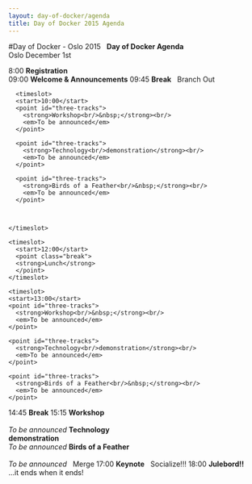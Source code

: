 ```yaml
---
layout: day-of-docker/agenda
title: Day of Docker 2015 Agenda
---
```

#Day of Docker - Oslo 2015
<agenda>
  <timeslot>
    <start>&nbsp;</start>
    <point class="header">
      <strong>Day of Docker Agenda</strong><br/>
      Oslo December 1st
    </point>
  </timeslot>

  <timeslot>
    <start>8:00</start>
    <point><strong>Registration</strong><br/></point>
  </timeslot>

  <timeslot>
    <start>09:00</start>
    <point><strong>Welcome &amp; Announcements</strong></point>
  </timeslot>

  <timeslot>
    <start>09:45</start>
    <point class="break">
    <strong>Break</strong>
    </point>
  </timeslot>

  <timeslot>
    <start>&nbsp;</start>
    <point class="header">
      Branch Out
    </point>
  </timeslot>

      <timeslot>
      <start>10:00</start>
      <point id="three-tracks">
        <strong>Workshop<br/>&nbsp;</strong><br/>
        <em>To be announced</em>
      </point>

      <point id="three-tracks">
        <strong>Technology<br/>demonstration</strong><br/>
        <em>To be announced</em>
      </point>

      <point id="three-tracks">
        <strong>Birds of a Feather<br/>&nbsp;</strong><br/>
        <em>To be announced</em>
      </point>



    </timeslot>

    <timeslot>
      <start>12:00</start>
      <point class="break">
      <strong>Lunch</strong>
      </point>
    </timeslot>

    <timeslot>
    <start>13:00</start>
    <point id="three-tracks">
      <strong>Workshop<br/>&nbsp;</strong><br/>
      <em>To be announced</em>
    </point>

    <point id="three-tracks">
      <strong>Technology<br/>demonstration</strong><br/>
      <em>To be announced</em>
    </point>

    <point id="three-tracks">
      <strong>Birds of a Feather<br/>&nbsp;</strong><br/>
      <em>To be announced</em>
    </point>

  </timeslot>

  <timeslot>
    <start>14:45</start>
    <point class="break">
    <strong>Break</strong>
    </point>
  </timeslot>


  <timeslot>
  <start>15:15</start>
  <point id="three-tracks">
    <strong>Workshop<br/>&nbsp;</strong><br/>
    <em>To be announced</em>
  </point>

  <point id="three-tracks">
    <strong>Technology<br/>demonstration</strong><br/>
    <em>To be announced</em>
  </point>

  <point id="three-tracks">
    <strong>Birds of a Feather<br/>&nbsp;</strong><br/>
    <em>To be announced</em>
  </point>

</timeslot>

<timeslot>
  <start>&nbsp;</start>
  <point class="header">
    Merge
  </point>
</timeslot>

  <timeslot>
    <start>17:00</start>
    <point>
      <strong>Keynote</strong>
    </point>
  </timeslot>

  <timeslot>
    <start>&nbsp;</start>
    <point class="header">
      Socialize!!!
    </point>
  </timeslot>

  <timeslot>
    <start>18:00</start>
    <point>
      <strong>Julebord!!</strong><br/>
...it ends when it ends!
    </point>
  </timeslot>
